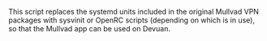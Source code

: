 This script replaces the systemd units included in the original Mullvad VPN
packages with sysvinit or OpenRC scripts (depending on which is in use), so
that the Mullvad app can be used on Devuan.
